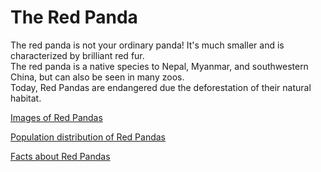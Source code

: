 <html lang="en" dir="ltr"><head>
    <link href="lab_website_2.0/cssfile.css" type="text/css" rel="stylesheet"/>
    <meta charset="utf-8">
    <title>All About the Red Panda</title>
  </head>
  <body>
    <h1>The Red Panda</h1>
      <p>The red panda is not your ordinary panda! It's much smaller and is characterized by brilliant red fur.<br>
        The red panda is a native species to Nepal, Myanmar, and southwestern China, but can also be seen in many zoos.<br>
         Today, Red Pandas are endangered due the deforestation of their natural habitat.</p>
      <p><a href="images.html">Images of Red Pandas</a></p>
      <p><a href="facts.html">Population distribution of Red Pandas</a></p>
      <p><a href="list.html">Facts about Red Pandas</a></p>

</body>
</html>
